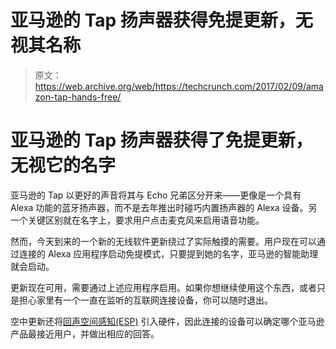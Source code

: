 # 亚马逊的 Tap 扬声器获得免提更新，无视其名称 

> 原文：<https://web.archive.org/web/https://techcrunch.com/2017/02/09/amazon-tap-hands-free/>

# 亚马逊的 Tap 扬声器获得了免提更新，无视它的名字

亚马逊的 Tap 以更好的声音将其与 Echo 兄弟区分开来——更像是一个具有 Alexa 功能的蓝牙扬声器，而不是去年推出时碰巧内置扬声器的 Alexa 设备。另一个关键区别就在名字上，要求用户点击麦克风来启用语音功能。

然而，今天到来的一个新的无线软件更新绕过了实际触摸的需要。用户现在可以通过连接的 Alexa 应用程序启动免提模式，只要提到她的名字，亚马逊的智能助理就会启动。

更新现在可用，需要通过上述应用程序启用。如果你想继续使用这个东西，或者只是担心家里有一个一直在监听的互联网连接设备，你可以随时退出。

空中更新还将[回声空间感知(ESP)](https://web.archive.org/web/20230130003159/https://techcrunch.com/2016/10/12/echo-esp/) 引入硬件，因此连接的设备可以确定哪个亚马逊产品最接近用户，并做出相应的回答。